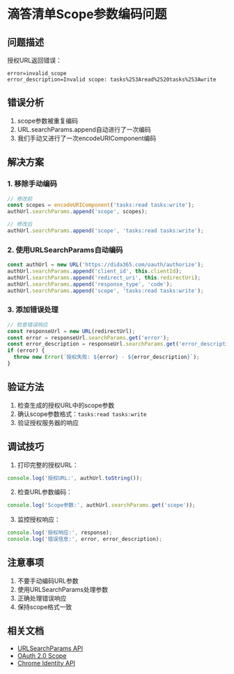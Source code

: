 # 滴答清单Scope参数编码问题

## 问题描述
授权URL返回错误：
```
error=invalid_scope
error_description=Invalid scope: tasks%253Aread%2520tasks%253Awrite
```

## 错误分析
1. scope参数被重复编码
2. URL.searchParams.append自动进行了一次编码
3. 我们手动又进行了一次encodeURIComponent编码

## 解决方案

### 1. 移除手动编码
```javascript
// 修改前
const scopes = encodeURIComponent('tasks:read tasks:write');
authUrl.searchParams.append('scope', scopes);

// 修改后
authUrl.searchParams.append('scope', 'tasks:read tasks:write');
```

### 2. 使用URLSearchParams自动编码
```javascript
const authUrl = new URL('https://dida365.com/oauth/authorize');
authUrl.searchParams.append('client_id', this.clientId);
authUrl.searchParams.append('redirect_uri', this.redirectUri);
authUrl.searchParams.append('response_type', 'code');
authUrl.searchParams.append('scope', 'tasks:read tasks:write');
```

### 3. 添加错误处理
```javascript
// 检查错误响应
const responseUrl = new URL(redirectUrl);
const error = responseUrl.searchParams.get('error');
const error_description = responseUrl.searchParams.get('error_description');
if (error) {
  throw new Error(`授权失败: ${error} - ${error_description}`);
}
```

## 验证方法
1. 检查生成的授权URL中的scope参数
2. 确认scope参数格式：`tasks:read tasks:write`
3. 验证授权服务器的响应

## 调试技巧
1. 打印完整的授权URL：
```javascript
console.log('授权URL:', authUrl.toString());
```

2. 检查URL参数编码：
```javascript
console.log('Scope参数:', authUrl.searchParams.get('scope'));
```

3. 监控授权响应：
```javascript
console.log('授权响应:', response);
console.log('错误信息:', error, error_description);
```

## 注意事项
1. 不要手动编码URL参数
2. 使用URLSearchParams处理参数
3. 正确处理错误响应
4. 保持scope格式一致

## 相关文档
- [URLSearchParams API](https://developer.mozilla.org/docs/Web/API/URLSearchParams)
- [OAuth 2.0 Scope](https://tools.ietf.org/html/rfc6749#section-3.3)
- [Chrome Identity API](https://developer.chrome.com/docs/extensions/reference/identity/) 